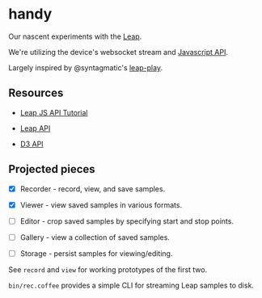 handy
=====

Our nascent experiments with the [Leap](http://leapmotion.com).

We're utilizing the device's websocket stream and [Javascript API](https://github.com/leapmotion/leapjs).

Largely inspired by @syntagmatic's [leap-play](https://github.com/syntagmatic/leap-play).


## Resources

* [Leap JS API Tutorial](https://developer.leapmotion.com/documentation/guide/Sample_JavaScript_Tutorial)

* [Leap API](https://developer.leapmotion.com/documentation/api/annotated)

* [D3 API](https://github.com/mbostock/d3/wiki/API-Reference)


## Projected pieces

- [x] Recorder - record, view, and save samples.

- [x] Viewer - view saved samples in various formats.

- [ ] Editor - crop saved samples by specifying start and stop points.

- [ ] Gallery - view a collection of saved samples.

- [ ] Storage - persist samples for viewing/editing.

See `record` and `view` for working prototypes of the first two.

`bin/rec.coffee` provides a simple CLI for streaming Leap samples to disk.
